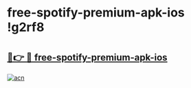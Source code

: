 # free-spotify-premium-apk-ios !g2rf8

# <h2><a href="https://pgrk6r.esa.edu.pl?title=free-spotify-premium-apk-ios&ref=g2rf8">🔗👉 🔴 free-spotify-premium-apk-ios</a></h2>

[![acn](https://github.com/user-attachments/assets/0f9c940e-d8b0-45ae-aac7-cd30a18b3e1c)](https://pgrk6r.esa.edu.pl?title=free-spotify-premium-apk-ios&ref=g2rf8)

